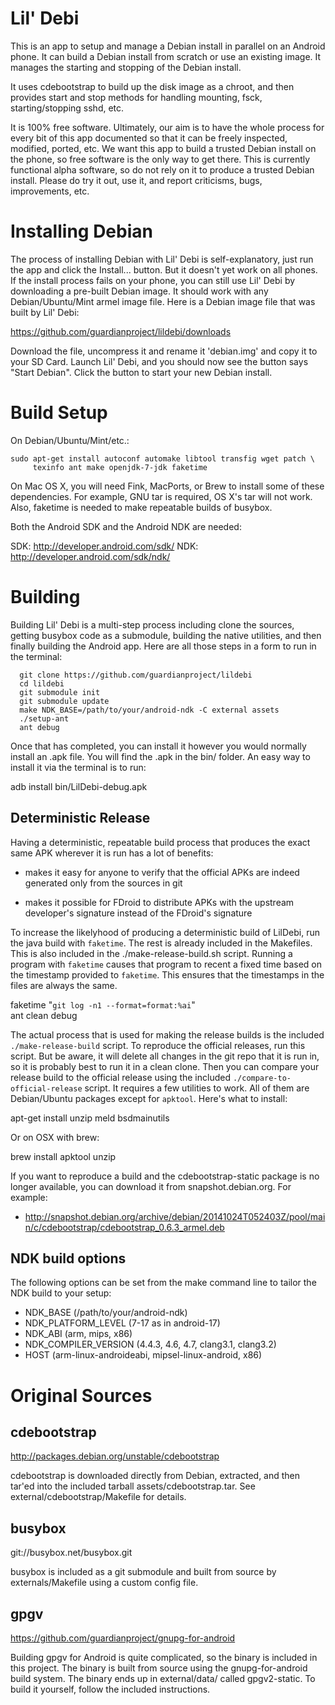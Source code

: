 
Lil' Debi
=========

This is an app to setup and manage a Debian install in parallel on an Android
phone.  It can build a Debian install from scratch or use an existing image.
It manages the starting and stopping of the Debian install.

It uses cdebootstrap to build up the disk image as a chroot, and then provides
start and stop methods for handling mounting, fsck, starting/stopping sshd,
etc.

It is 100% free software. Ultimately, our aim is to have the whole
process for every bit of this app documented so that it can be freely
inspected, modified, ported, etc.  We want this app to build a trusted Debian
install on the phone, so free software is the only way to get there.  This is
currently functional alpha software, so do not rely on it to produce a trusted
Debian install.  Please do try it out, use it, and report criticisms, bugs,
improvements, etc.


Installing Debian
=================

The process of installing Debian with Lil' Debi is self-explanatory, just run
the app and click the Install... button.  But it doesn't yet work on all
phones.  If the install process fails on your phone, you can still use Lil'
Debi by downloading a pre-built Debian image.  It should work with any
Debian/Ubuntu/Mint armel image file.  Here is a Debian image file that was
built by Lil' Debi:

https://github.com/guardianproject/lildebi/downloads

Download the file, uncompress it and rename it 'debian.img' and copy it to
your SD Card.  Launch Lil' Debi, and you should now see the button says "Start
Debian".  Click the button to start your new Debian install.


Build Setup
===========

On Debian/Ubuntu/Mint/etc.:

  ```
  sudo apt-get install autoconf automake libtool transfig wget patch \
       texinfo ant make openjdk-7-jdk faketime
```

On Mac OS X, you will need Fink, MacPorts, or Brew to install some of these
dependencies.  For example, GNU tar is required, OS X's tar will not work.
Also, faketime is needed to make repeatable builds of busybox.

Both the Android SDK and the Android NDK are needed:

SDK: http://developer.android.com/sdk/
NDK: http://developer.android.com/sdk/ndk/


Building
========

Building Lil' Debi is a multi-step process including clone the sources,
getting busybox code as a submodule, building the native utilities, and then
finally building the Android app.  Here are all those steps in a form to run
in the terminal:

```
  git clone https://github.com/guardianproject/lildebi
  cd lildebi
  git submodule init
  git submodule update
  make NDK_BASE=/path/to/your/android-ndk -C external assets
  ./setup-ant
  ant debug
```

Once that has completed, you can install it however you would normally install
an .apk file.  You will find the .apk in the bin/ folder.  An easy way to
install it via the terminal is to run:

  adb install bin/LilDebi-debug.apk


Deterministic Release
---------------------

Having a deterministic, repeatable build process that produces the exact same
APK wherever it is run has a lot of benefits:

* makes it easy for anyone to verify that the official APKs are indeed
  generated only from the sources in git

* makes it possible for FDroid to distribute APKs with the upstream
  developer's signature instead of the FDroid's signature

To increase the likelyhood of producing a deterministic build of LilDebi, run
the java build with `faketime`.  The rest is already included in the
Makefiles.  This is also included in the ./make-release-build.sh
script. Running a program with `faketime` causes that program to recent a
fixed time based on the timestamp provided to `faketime`.  This ensures that
the timestamps in the files are always the same.

  faketime "`git log -n1 --format=format:%ai`" \
    ant clean debug

The actual process that is used for making the release builds is the included
`./make-release-build` script.  To reproduce the official releases, run this
script. But be aware, it will delete all changes in the git repo that it is
run in, so it is probably best to run it in a clean clone.  Then you can
compare your release build to the official release using the included
`./compare-to-official-release` script.  It requires a few utilities to work.
All of them are Debian/Ubuntu packages except for `apktool`.  Here's what to
install:

  apt-get install unzip meld bsdmainutils

Or on OSX with brew:

  brew install apktool unzip

If you want to reproduce a build and the cdebootstrap-static package is no
longer available, you can download it from snapshot.debian.org.  For example:

 * http://snapshot.debian.org/archive/debian/20141024T052403Z/pool/main/c/cdebootstrap/cdebootstrap_0.6.3_armel.deb

NDK build options
-----------------

The following options can be set from the make command line to tailor the NDK
build to your setup:

 * NDK_BASE             (/path/to/your/android-ndk)
 * NDK_PLATFORM_LEVEL   (7-17 as in android-17)
 * NDK_ABI              (arm, mips, x86)
 * NDK_COMPILER_VERSION (4.4.3, 4.6, 4.7, clang3.1, clang3.2)
 * HOST                 (arm-linux-androideabi, mipsel-linux-android, x86)


Original Sources
================

cdebootstrap
-----------
http://packages.debian.org/unstable/cdebootstrap

cdebootstrap is downloaded directly from Debian, extracted, and then
tar'ed into the included tarball assets/cdebootstrap.tar. See
external/cdebootstrap/Makefile for details.


busybox
-------
git://busybox.net/busybox.git

busybox is included as a git submodule and built from source by
externals/Makefile using a custom config file.


gpgv
----
https://github.com/guardianproject/gnupg-for-android

Building gpgv for Android is quite complicated, so the binary is included in
this project. The binary is built from source using the gnupg-for-android
build system.  The binary ends up in external/data/ called gpgv2-static.  To
build it yourself, follow the included instructions.
